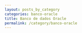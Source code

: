 ```yaml
---
layout: posts_by_category
categories: banco-oracle
title: Banco de dados Oracle
permalink: /category/banco-oracle
---
```

